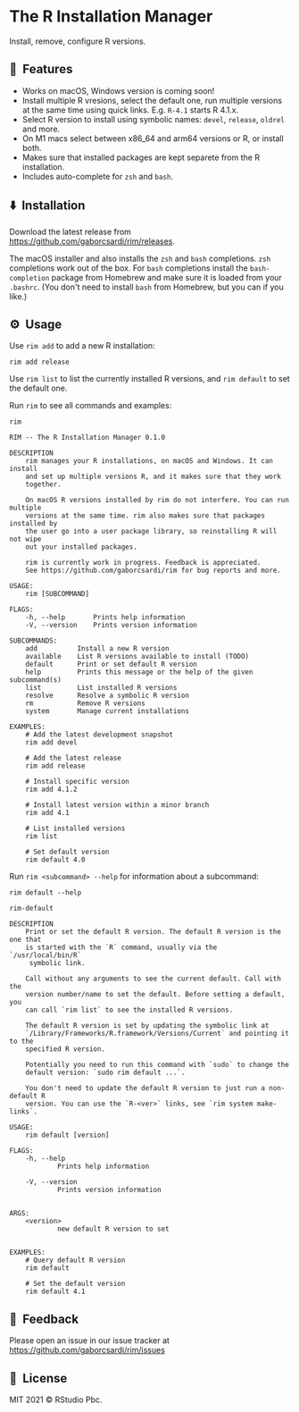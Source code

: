 
# The R Installation Manager

Install, remove, configure R versions.

## 🚀&nbsp; Features

* Works on macOS, Windows version is coming soon!
* Install multiple R vresions, select the default one, run multiple
  versions at the same time using quick links. E.g. `R-4.1` starts
  R 4.1.x.
* Select R version to install using symbolic names: `devel`, `release`,
  `oldrel` and more.
* On M1 macs select between x86_64 and arm64 versions or R, or install both.
* Makes sure that installed packages are kept separete from the R
  installation.
* Includes auto-complete for `zsh` and `bash`.

## ⬇️&nbsp; Installation

Download the latest release from https://github.com/gaborcsardi/rim/releases.

The macOS installer and also installs the `zsh` and `bash` completions.
`zsh` completions work out of the box.
For `bash` completions install the `bash-completion` package from Homebrew 
and make sure it is loaded from your `.bashrc`. (You don't need to install
`bash` from Homebrew, but you can if you like.)

## ⚙️&nbsp; Usage

Use `rim add` to add a new R installation:

```
rim add release
```

Use `rim list` to list the currently installed R versions, and `rim default`
to set the default one.

Run `rim` to see all commands and examples:

```
rim
```

```
RIM -- The R Installation Manager 0.1.0

DESCRIPTION
    rim manages your R installations, on macOS and Windows. It can install
    and set up multiple versions R, and it makes sure that they work
    together.

    On macOS R versions installed by rim do not interfere. You can run multiple
    versions at the same time. rim also makes sure that packages installed by
    the user go into a user package library, so reinstalling R will not wipe
    out your installed packages.

    rim is currently work in progress. Feedback is appreciated.
    See https://github.com/gaborcsardi/rim for bug reports and more.

USAGE:
    rim [SUBCOMMAND]

FLAGS:
    -h, --help       Prints help information
    -V, --version    Prints version information

SUBCOMMANDS:
    add          Install a new R version
    available    List R versions available to install (TODO)
    default      Print or set default R version
    help         Prints this message or the help of the given subcommand(s)
    list         List installed R versions
    resolve      Resolve a symbolic R version
    rm           Remove R versions
    system       Manage current installations

EXAMPLES:
    # Add the latest development snapshot
    rim add devel

    # Add the latest release
    rim add release

    # Install specific version
    rim add 4.1.2

    # Install latest version within a minor branch
    rim add 4.1

    # List installed versions
    rim list

    # Set default version
    rim default 4.0
```

Run `rim <subcommand> --help` for information about a subcommand:

```
rim default --help
```

```
rim-default

DESCRIPTION
    Print or set the default R version. The default R version is the one that
    is started with the `R` command, usually via the `/usr/local/bin/R`
     symbolic link.

    Call without any arguments to see the current default. Call with the
    version number/name to set the default. Before setting a default, you
    can call `rim list` to see the installed R versions.

    The default R version is set by updating the symbolic link at
    `/Library/Frameworks/R.framework/Versions/Current` and pointing it to the
    specified R version.

    Potentially you need to run this command with `sudo` to change the
    default version: `sudo rim default ...`.

    You don't need to update the default R version to just run a non-default R
    version. You can use the `R-<ver>` links, see `rim system make-links`.

USAGE:
    rim default [version]

FLAGS:
    -h, --help
            Prints help information

    -V, --version
            Prints version information


ARGS:
    <version>
            new default R version to set


EXAMPLES:
    # Query default R version
    rim default

    # Set the default version
    rim default 4.1
```

## 🤝&nbsp; Feedback

Please open an issue in our issue tracker at
https://github.com/gaborcsardi/rim/issues

## 📘&nbsp; License

MIT 2021 © RStudio Pbc.
